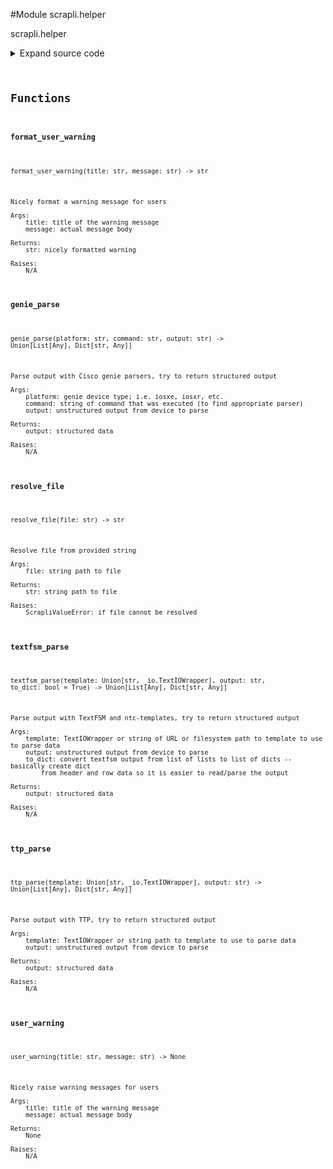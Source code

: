 <link rel="preload stylesheet" as="style" href="https://cdnjs.cloudflare.com/ajax/libs/10up-sanitize.css/11.0.1/sanitize.min.css" integrity="sha256-PK9q560IAAa6WVRRh76LtCaI8pjTJ2z11v0miyNNjrs=" crossorigin>
<link rel="preload stylesheet" as="style" href="https://cdnjs.cloudflare.com/ajax/libs/10up-sanitize.css/11.0.1/typography.min.css" integrity="sha256-7l/o7C8jubJiy74VsKTidCy1yBkRtiUGbVkYBylBqUg=" crossorigin>
<link rel="stylesheet preload" as="style" href="https://cdnjs.cloudflare.com/ajax/libs/highlight.js/10.1.1/styles/github.min.css" crossorigin>
<script defer src="https://cdnjs.cloudflare.com/ajax/libs/highlight.js/10.1.1/highlight.min.js" integrity="sha256-Uv3H6lx7dJmRfRvH8TH6kJD1TSK1aFcwgx+mdg3epi8=" crossorigin></script>
<script>window.addEventListener('DOMContentLoaded', () => hljs.initHighlighting())</script>















#Module scrapli.helper

scrapli.helper

<details class="source">
    <summary>
        <span>Expand source code</span>
    </summary>
    <pre>
        <code class="python">
"""scrapli.helper"""
import importlib
import urllib.request
from io import BytesIO, TextIOWrapper
from pathlib import Path
from shutil import get_terminal_size
from typing import Any, Dict, List, Optional, TextIO, Union
from warnings import warn

import pkg_resources  # pylint: disable=C0411

from scrapli.exceptions import ScrapliValueError
from scrapli.logging import logger
from scrapli.settings import Settings


def _textfsm_get_template(platform: str, command: str) -> Optional[TextIO]:
    """
    Find correct TextFSM template based on platform and command executed

    Args:
        platform: ntc-templates device type; i.e. cisco_ios, arista_eos, etc.
        command: string of command that was executed (to find appropriate template)

    Returns:
        None or TextIO of opened template

    Raises:
        N/A

    """
    try:
        importlib.import_module(name=".templates", package="ntc_templates")
        CliTable = getattr(importlib.import_module(name=".clitable", package="textfsm"), "CliTable")
    except ModuleNotFoundError as exc:
        title = "Optional Extra Not Installed!"
        message = (
            "Optional extra 'textfsm' is not installed!\n"
            f"To resolve this issue, install '{exc.name}'. You can do this in one of the following"
            " ways:\n"
            "1: 'pip install -r requirements-textfsm.txt'\n"
            "2: 'pip install scrapli[textfsm]'"
        )
        user_warning(title=title, message=message)
        return None
    template_dir = pkg_resources.resource_filename("ntc_templates", "templates")
    cli_table = CliTable("index", template_dir)
    template_index = cli_table.index.GetRowMatch({"Platform": platform, "Command": command})
    if not template_index:
        logger.warning(
            f"No match in ntc_templates index for platform `{platform}` and command `{command}`"
        )
        return None
    template_name = cli_table.index.index[template_index]["Template"]
    return open(f"{template_dir}/{template_name}", encoding="utf-8")


def _textfsm_to_dict(
    structured_output: Union[List[Any], Dict[str, Any]], header: List[str]
) -> Union[List[Any], Dict[str, Any]]:
    """
    Create list of dicts from textfsm output and header

    Args:
        structured_output: parsed textfsm output
        header: list of strings representing column headers for textfsm output

    Returns:
        output: structured data

    Raises:
        N/A

    """
    logger.debug("converting textfsm output to dictionary representation")
    header_lower = [h.lower() for h in header]
    structured_output = [dict(zip(header_lower, row)) for row in structured_output]
    return structured_output


def textfsm_parse(
    template: Union[str, TextIOWrapper], output: str, to_dict: bool = True
) -> Union[List[Any], Dict[str, Any]]:
    """
    Parse output with TextFSM and ntc-templates, try to return structured output

    Args:
        template: TextIOWrapper or string of URL or filesystem path to template to use to parse data
        output: unstructured output from device to parse
        to_dict: convert textfsm output from list of lists to list of dicts -- basically create dict
            from header and row data so it is easier to read/parse the output

    Returns:
        output: structured data

    Raises:
        N/A

    """
    import textfsm  # pylint: disable=C0415

    if not isinstance(template, TextIOWrapper):
        if template.startswith("http://") or template.startswith("https://"):
            with urllib.request.urlopen(template) as response:
                template_file = TextIOWrapper(
                    BytesIO(response.read()),
                    encoding=response.headers.get_content_charset(),
                )
        else:
            template_file = TextIOWrapper(
                open(template, "rb", encoding="utf-8"),
                encoding="utf-8",
            )  # pylint: disable=R1732
    else:
        template_file = template
    re_table = textfsm.TextFSM(template_file)
    try:
        structured_output: Union[List[Any], Dict[str, Any]] = re_table.ParseText(output)
        if to_dict:
            structured_output = _textfsm_to_dict(
                structured_output=structured_output, header=re_table.header
            )
        return structured_output
    except textfsm.parser.TextFSMError:
        logger.warning("failed to parse data with textfsm")
    return []


def genie_parse(platform: str, command: str, output: str) -> Union[List[Any], Dict[str, Any]]:
    """
    Parse output with Cisco genie parsers, try to return structured output

    Args:
        platform: genie device type; i.e. iosxe, iosxr, etc.
        command: string of command that was executed (to find appropriate parser)
        output: unstructured output from device to parse

    Returns:
        output: structured data

    Raises:
        N/A

    """
    try:
        Device = getattr(importlib.import_module(name=".conf.base", package="genie"), "Device")
        get_parser = getattr(
            importlib.import_module(name=".libs.parser.utils", package="genie"), "get_parser"
        )
    except ModuleNotFoundError as exc:
        title = "Optional Extra Not Installed!"
        message = (
            "Optional extra 'genie' is not installed!\n"
            f"To resolve this issue, install '{exc.name}'. You can do this in one of the following"
            " ways:\n"
            "1: 'pip install -r requirements-genie.txt'\n"
            "2: 'pip install scrapli[genie]'"
        )
        user_warning(title=title, message=message)
        return []

    genie_device = Device("scrapli_device", custom={"abstraction": {"order": ["os"]}}, os=platform)

    try:
        get_parser(command, genie_device)
        genie_parsed_result = genie_device.parse(command, output=output)
        if isinstance(genie_parsed_result, (list, dict)):
            return genie_parsed_result
    except Exception as exc:  # pylint: disable=W0703
        logger.warning(f"failed to parse data with genie, genie raised exception: `{exc}`")
    return []


def ttp_parse(template: Union[str, TextIOWrapper], output: str) -> Union[List[Any], Dict[str, Any]]:
    """
    Parse output with TTP, try to return structured output

    Args:
        template: TextIOWrapper or string path to template to use to parse data
        output: unstructured output from device to parse

    Returns:
        output: structured data

    Raises:
        N/A

    """
    try:
        ttp = getattr(importlib.import_module(name="ttp"), "ttp")
    except ModuleNotFoundError as exc:
        title = "Optional Extra Not Installed!"
        message = (
            "Optional extra 'ttp' is not installed!\n"
            f"To resolve this issue, install '{exc.name}'. You can do this in one of the following"
            " ways:\n"
            "1: 'pip install -r requirements-ttp.txt'\n"
            "2: 'pip install scrapli[ttp]'"
        )
        user_warning(title=title, message=message)
        return []

    if not isinstance(template, (str, TextIOWrapper)):
        logger.info(f"invalid template `{template}`; template should be string or TextIOWrapper")
        return []

    ttp_parser_template_name = "scrapli_ttp_parse"
    ttp_parser = ttp()
    ttp_parser.add_template(template=template, template_name=ttp_parser_template_name)
    ttp_parser.add_input(data=output, template_name=ttp_parser_template_name)
    ttp_parser.parse()
    ttp_result: Dict[str, List[Any]] = ttp_parser.result(structure="dictionary")
    return ttp_result[ttp_parser_template_name]


def resolve_file(file: str) -> str:
    """
    Resolve file from provided string

    Args:
        file: string path to file

    Returns:
        str: string path to file

    Raises:
        ScrapliValueError: if file cannot be resolved

    """
    if Path(file).is_file():
        return str(Path(file))
    if Path(file).expanduser().is_file():
        return str(Path(file).expanduser())
    raise ScrapliValueError(f"File path `{file}` could not be resolved")


def format_user_warning(title: str, message: str) -> str:
    """
    Nicely format a warning message for users

    Args:
        title: title of the warning message
        message: actual message body

    Returns:
        str: nicely formatted warning

    Raises:
        N/A

    """
    terminal_width = get_terminal_size().columns
    warning_banner_char = "*"

    if len(title) > (terminal_width - 4):
        warning_header = warning_banner_char * terminal_width
    else:
        banner_char_count = terminal_width - len(title) - 2
        left_banner_char_count = banner_char_count // 2
        right_banner_char_count = (
            banner_char_count / 2 if banner_char_count % 2 == 0 else (banner_char_count // 2) + 1
        )
        warning_header = (
            f"{warning_banner_char:{warning_banner_char}>{left_banner_char_count}}"
            f" {title} "
            f"{warning_banner_char:{warning_banner_char}<{right_banner_char_count}}"
        )

    warning_footer = warning_banner_char * terminal_width

    return (
        "\n\n"
        + warning_header
        + "\n"
        + message.center(terminal_width)
        + "\n"
        + warning_footer
        + "\n"
    )


def user_warning(title: str, message: str) -> None:
    """
    Nicely raise warning messages for users

    Args:
        title: title of the warning message
        message: actual message body

    Returns:
        None

    Raises:
        N/A

    """
    warning_message = format_user_warning(title=title, message=message)
    logger.warning(warning_message)

    if Settings.SUPPRESS_USER_WARNINGS is False:
        warn(warning_message)
        </code>
    </pre>
</details>



## Functions

    

#### format_user_warning
`format_user_warning(title: str, message: str) ‑> str`

```text
Nicely format a warning message for users

Args:
    title: title of the warning message
    message: actual message body

Returns:
    str: nicely formatted warning

Raises:
    N/A
```




    

#### genie_parse
`genie_parse(platform: str, command: str, output: str) ‑> Union[List[Any], Dict[str, Any]]`

```text
Parse output with Cisco genie parsers, try to return structured output

Args:
    platform: genie device type; i.e. iosxe, iosxr, etc.
    command: string of command that was executed (to find appropriate parser)
    output: unstructured output from device to parse

Returns:
    output: structured data

Raises:
    N/A
```




    

#### resolve_file
`resolve_file(file: str) ‑> str`

```text
Resolve file from provided string

Args:
    file: string path to file

Returns:
    str: string path to file

Raises:
    ScrapliValueError: if file cannot be resolved
```




    

#### textfsm_parse
`textfsm_parse(template: Union[str, _io.TextIOWrapper], output: str, to_dict: bool = True) ‑> Union[List[Any], Dict[str, Any]]`

```text
Parse output with TextFSM and ntc-templates, try to return structured output

Args:
    template: TextIOWrapper or string of URL or filesystem path to template to use to parse data
    output: unstructured output from device to parse
    to_dict: convert textfsm output from list of lists to list of dicts -- basically create dict
        from header and row data so it is easier to read/parse the output

Returns:
    output: structured data

Raises:
    N/A
```




    

#### ttp_parse
`ttp_parse(template: Union[str, _io.TextIOWrapper], output: str) ‑> Union[List[Any], Dict[str, Any]]`

```text
Parse output with TTP, try to return structured output

Args:
    template: TextIOWrapper or string path to template to use to parse data
    output: unstructured output from device to parse

Returns:
    output: structured data

Raises:
    N/A
```




    

#### user_warning
`user_warning(title: str, message: str) ‑> None`

```text
Nicely raise warning messages for users

Args:
    title: title of the warning message
    message: actual message body

Returns:
    None

Raises:
    N/A
```